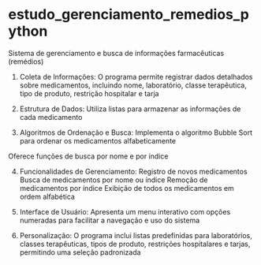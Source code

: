 # estudo_gerenciamento_remedios_python
Sistema de gerenciamento e busca de informações farmacêuticas (remédios)

1. Coleta de Informações: O programa permite registrar dados detalhados sobre medicamentos, incluindo nome, laboratório, classe terapêutica, tipo de produto, restrição hospitalar e tarja

2. Estrutura de Dados: Utiliza listas para armazenar as informações de cada medicamento

3. Algoritmos de Ordenação e Busca:
Implementa o algoritmo Bubble Sort para ordenar os medicamentos alfabeticamente

Oferece funções de busca por nome e por índice

4. Funcionalidades de Gerenciamento:
Registro de novos medicamentos
Busca de medicamentos por nome ou índice
Remoção de medicamentos por índice
Exibição de todos os medicamentos em ordem alfabética
5. Interface de Usuário: Apresenta um menu interativo com opções numeradas para facilitar a navegação e uso do sistema

6. Personalização: O programa inclui listas predefinidas para laboratórios, classes terapêuticas, tipos de produto, restrições hospitalares e tarjas, permitindo uma seleção padronizada
